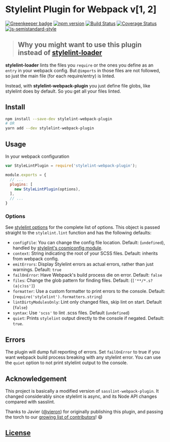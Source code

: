 # Stylelint Plugin for Webpack v[1, 2]

[![Greenkeeper badge](https://badges.greenkeeper.io/JaKXz/stylelint-webpack-plugin.svg)](https://greenkeeper.io/)
[![npm version](https://badge.fury.io/js/stylelint-webpack-plugin.svg)](https://badge.fury.io/js/stylelint-webpack-plugin)
[![Build Status](https://travis-ci.org/JaKXz/stylelint-webpack-plugin.svg?branch=master)](https://travis-ci.org/JaKXz/stylelint-webpack-plugin)
[![Coverage Status](https://coveralls.io/repos/github/JaKXz/stylelint-webpack-plugin/badge.svg?branch=master)](https://coveralls.io/github/JaKXz/stylelint-webpack-plugin?branch=master)
[![js-semistandard-style](https://img.shields.io/badge/code%20style-semistandard-red.svg)](https://github.com/Flet/semistandard)

> ## Why you might want to use this plugin instead of [stylelint-loader](https://github.com/adrianhall/stylelint-loader)

**stylelint-loader** lints the files you `require` or the ones you define as an `entry` in your webpack config. But `@imports` in those files are not followed, so just the main file (for each require/entry) is linted.

Instead, with **stylelint-webpack-plugin** you just define file globs, like stylelint does by default. So you get all your files linted.


## Install

```bash
npm install --save-dev stylelint-webpack-plugin
# OR
yarn add --dev stylelint-webpack-plugin
```

## Usage

In your webpack configuration

```js
var StyleLintPlugin = require('stylelint-webpack-plugin');

module.exports = {
  // ...
  plugins: [
    new StyleLintPlugin(options),
  ],
  // ...
}
```

### Options

See [stylelint options](http://stylelint.io/user-guide/node-api/#options) for the complete list of options. This object is passed straight to the `stylelint.lint` function and has the following defaults:

* `configFile`: You can change the config file location. Default: (`undefined`), handled by [stylelint's cosmiconfig module](http://stylelint.io/user-guide/configuration/).
* `context`: String indicating the root of your SCSS files. Default: inherits from webpack config.
* `emitErrors`: Display Stylelint errors as actual errors, rather than just warnings. Default: `true`
* `failOnError`: Have Webpack's build process die on error. Default: `false`
* `files`: Change the glob pattern for finding files. Default: (`['**/*.s?(a|c)ss']`)
* `formatter`: Use a custom formatter to print errors to the console. Default: (`require('stylelint').formatters.string`)
* `lintDirtyModulesOnly`: Lint only changed files, skip lint on start. Default (`false`)
* `syntax`: Use `'scss'` to lint .scss files. Default (`undefined`)
* `quiet`: Prints `stylelint` output directly to the console if negated. Default: `true`.

## Errors

The plugin will dump full reporting of errors.
Set `failOnError` to true if you want webpack build process breaking with any stylelint error.
You can use the `quiet` option to not print stylelint output to the console.


## Acknowledgement

This project is basically a modified version of `sasslint-webpack-plugin`. It changed considerably
since stylelint is async, and its Node API changes compared with sasslint.

Thanks to Javier ([@vieron](https://github.com/vieron)) for originally publishing this plugin, and passing the torch to our [growing list of contributors](https://github.com/JaKXz/stylelint-webpack-plugin/graphs/contributors)! :smile:

## [License](LICENSE)
